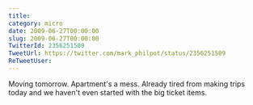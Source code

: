 ```yaml
---
title: 
category: micro
date: 2009-06-27T00:00:00
slug: 2009-06-27T00:00:00
TwitterId: 2356251509
TweetUrl: https://twitter.com/mark_philpot/status/2356251509
ReTweetUser: 
---
```


Moving tomorrow. Apartment's a mess. Already tired from making trips today and we haven't even started with the big ticket items.